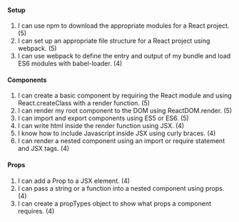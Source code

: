 #### Setup
1.  I can use npm to download the appropriate modules for a React project. (5)   
2.  I can set up an appropriate file structure for a React project using webpack. (5)  
3.  I can use webpack to define the entry and output of my bundle and load ES6 modules with babel-loader. (4)    

#### Components 
1.  I can create a basic component by requiring the React module and using React.createClass with a render function. (5)  
2.  I can render my root component to the DOM using ReactDOM.render. (5)   
3.  I can import and export components using ES5 or ES6. (5)  
4.  I can write html inside the render function using JSX. (4)
5.  I know how to include Javascript inside JSX using curly braces. (4) 
6.  I can render a nested component using an import or require statement and JSX tags. (4)  

#### Props
1.  I can add a Prop to a JSX element. (4)    
2.  I can pass a string or a function into a nested component using props. (4)  
3.  I can create a propTypes object to show what props a component requires. (4)      
